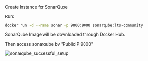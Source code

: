 Create Instance for SonarQube


Run:
```bash
docker run -d --name sonar -p 9000:9000 sonarqube:lts-community
```


SonarQube Image will be downloaded through Docker Hub.

Then access sonarqube by "PublicIP:9000"


![sonarqube_successful_setup](https://github.com/user-attachments/assets/6a5f16af-deae-43c6-969e-85514c6b50ab)
